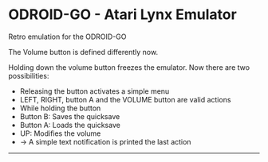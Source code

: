 # ODROID-GO - Atari Lynx Emulator

Retro emulation for the ODROID-GO

The Volume button is defined differently now.

Holding down the volume button freezes the emulator. Now there are two possibilities:

- Releasing the button activates a simple menu
 - LEFT, RIGHT, button A and the VOLUME button are valid actions
- While holding the button
 - Button B: Saves the quicksave
 - Button A: Loads the quicksave
 - UP: Modifies the volume
 - -> A simple text notification is printed the last action

------
